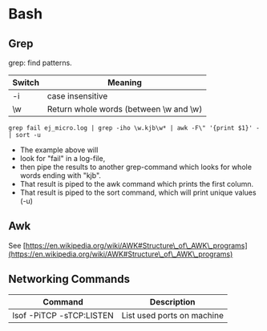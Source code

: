 # Bash

## Grep

grep: find patterns.&#x20;

| Switch | Meaning                                 |
| ------ | --------------------------------------- |
| -i     | case insensitive                        |
| \w     | Return whole words  (between \w and \w) |

`grep fail ej_micro.log | grep -iho \w.kjb\w* | awk -F\" '{print $1}' - | sort -u`

* The example above will &#x20;
* look for "fail" in a log-file,&#x20;
* then pipe the results to another grep-command which looks for whole words ending with "kjb".&#x20;
* That result is piped to the awk command which prints the first column.&#x20;
* That result is piped to the sort command, which will print unique values (-u)

## Awk

See [https://en.wikipedia.org/wiki/AWK#Structure\_of\_AWK\_programs](https://en.wikipedia.org/wiki/AWK#Structure\_of\_AWK\_programs)

## Networking Commands

| Command                  | Description                |
| ------------------------ | -------------------------- |
| lsof -PiTCP -sTCP:LISTEN | List used ports on machine |

